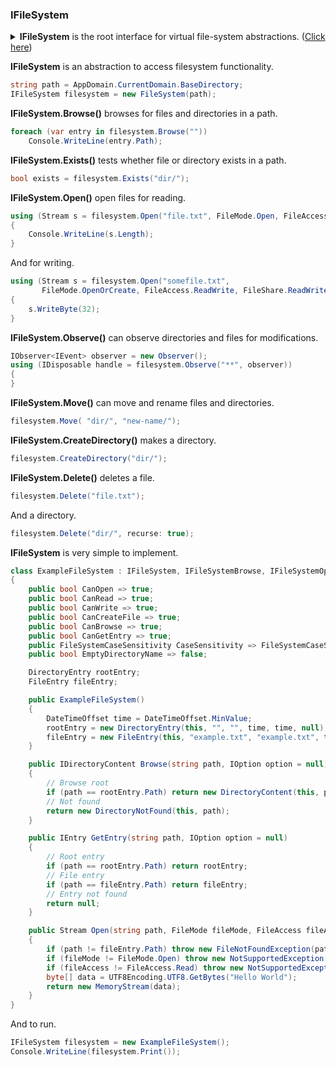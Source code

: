 ### IFileSystem
<details>
  <summary><b>IFileSystem</b> is the root interface for virtual file-system abstractions. (<u>Click here</u>)</summary>

```csharp
/// <summary>
/// Root interface for file system interfaces. 
/// 
/// See sub-interfaces:
/// <list type="bullet">
///     <item><see cref="IFileSystemOpen"/></item>
///     <item><see cref="IFileSystemCreateDirectory"/></item>
///     <item><see cref="IFileSystemBrowse"/></item>
///     <item><see cref="IFileSystemDelete"/></item>
///     <item><see cref="IFileSystemMove"/></item>
///     <item><see cref="IFileSystemObserve"/></item>
///     <item><see cref="IFileSystemMount"/></item>
///     <item><see cref="IFileSystemFileAttribute"/></item>
///     <item><see cref="IFileSystemDisposable"/></item>
/// </list>
/// </summary>
public interface IFileSystem : IOption
{
}
```
</details>
<p/><p/>

**IFileSystem** is an abstraction to access filesystem functionality.

```csharp
string path = AppDomain.CurrentDomain.BaseDirectory;
IFileSystem filesystem = new FileSystem(path);
```
 
**IFileSystem.Browse()** browses for files and directories in a path.

```csharp
foreach (var entry in filesystem.Browse(""))
    Console.WriteLine(entry.Path);
```

**IFileSystem.Exists()** tests whether file or directory exists in a path.

```csharp
bool exists = filesystem.Exists("dir/");
```

**IFileSystem.Open()** open files for reading.

```csharp
using (Stream s = filesystem.Open("file.txt", FileMode.Open, FileAccess.Read, FileShare.Read))
{
    Console.WriteLine(s.Length);
}
```

And for writing.

```csharp
using (Stream s = filesystem.Open("somefile.txt", 
       FileMode.OpenOrCreate, FileAccess.ReadWrite, FileShare.ReadWrite))
{
    s.WriteByte(32);
}
```

**IFileSystem.Observe()** can observe directories and files for modifications.

```csharp
IObserver<IEvent> observer = new Observer();
using (IDisposable handle = filesystem.Observe("**", observer))
{
}
```

**IFileSystem.Move()** can move and rename files and directories.

```csharp
filesystem.Move( "dir/", "new-name/");
```

**IFileSystem.CreateDirectory()** makes a directory.

```csharp
filesystem.CreateDirectory("dir/");
```

**IFileSystem.Delete()** deletes a file.

```csharp
filesystem.Delete("file.txt");
```

And a directory.

```csharp
filesystem.Delete("dir/", recurse: true);
```

**IFileSystem** is very simple to implement.

```csharp
class ExampleFileSystem : IFileSystem, IFileSystemBrowse, IFileSystemOpen, IPathInfo
{
    public bool CanOpen => true;
    public bool CanRead => true;
    public bool CanWrite => true;
    public bool CanCreateFile => true;
    public bool CanBrowse => true;
    public bool CanGetEntry => true;
    public FileSystemCaseSensitivity CaseSensitivity => FileSystemCaseSensitivity.CaseSensitive;
    public bool EmptyDirectoryName => false;

    DirectoryEntry rootEntry;
    FileEntry fileEntry;

    public ExampleFileSystem()
    {
        DateTimeOffset time = DateTimeOffset.MinValue;
        rootEntry = new DirectoryEntry(this, "", "", time, time, null);
        fileEntry = new FileEntry(this, "example.txt", "example.txt", time, time, 11L, null);
    }

    public IDirectoryContent Browse(string path, IOption option = null)
    {
        // Browse root
        if (path == rootEntry.Path) return new DirectoryContent(this, path, new IEntry[] { fileEntry });
        // Not found
        return new DirectoryNotFound(this, path);
    }

    public IEntry GetEntry(string path, IOption option = null)
    {
        // Root entry
        if (path == rootEntry.Path) return rootEntry;
        // File entry
        if (path == fileEntry.Path) return fileEntry;
        // Entry not found
        return null;
    }

    public Stream Open(string path, FileMode fileMode, FileAccess fileAccess, FileShare fileShare, IOption option = null)
    {
        if (path != fileEntry.Path) throw new FileNotFoundException(path);
        if (fileMode != FileMode.Open) throw new NotSupportedException();
        if (fileAccess != FileAccess.Read) throw new NotSupportedException();
        byte[] data = UTF8Encoding.UTF8.GetBytes("Hello World");
        return new MemoryStream(data);
    }
}
```

And to run.

```csharp
IFileSystem filesystem = new ExampleFileSystem();
Console.WriteLine(filesystem.Print());
```


